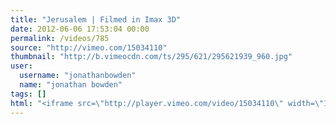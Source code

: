 ```yaml
---
title: "Jerusalem | Filmed in Imax 3D"
date: 2012-06-06 17:53:04 00:00
permalink: /videos/785
source: "http://vimeo.com/15034110"
thumbnail: "http://b.vimeocdn.com/ts/295/621/295621939_960.jpg"
user:
  username: "jonathanbowden"
  name: "jonathan bowden"
tags: []
html: "<iframe src=\"http://player.vimeo.com/video/15034110\" width=\"1280\" height=\"720\" frameborder=\"0\" webkitAllowFullScreen mozallowfullscreen allowFullScreen></iframe>"
---
```


